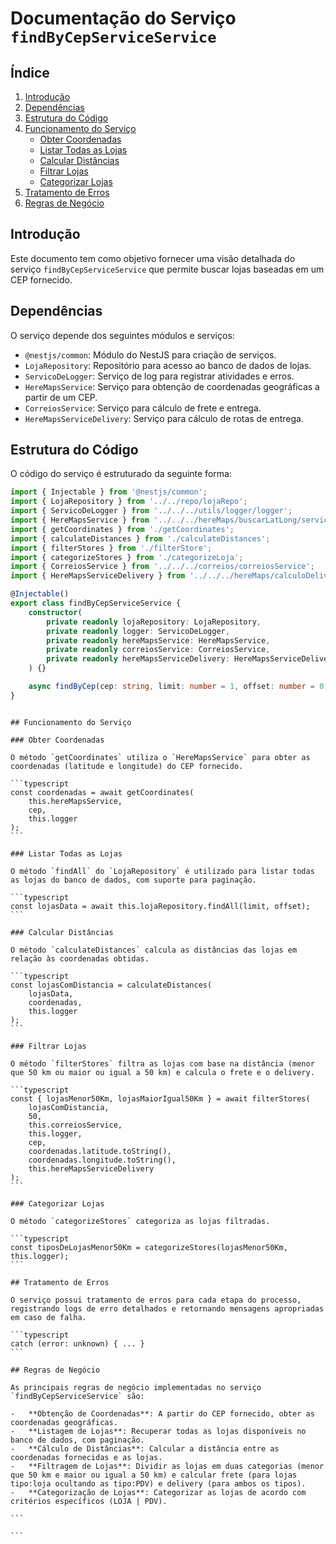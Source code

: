 # Documentação do Serviço `findByCepServiceService`

## Índice

1. [Introdução](#introdução)
2. [Dependências](#dependências)
3. [Estrutura do Código](#estrutura-do-código)
4. [Funcionamento do Serviço](#funcionamento-do-serviço)
    - [Obter Coordenadas](#obter-coordenadas)
    - [Listar Todas as Lojas](#listar-todas-as-lojas)
    - [Calcular Distâncias](#calcular-distâncias)
    - [Filtrar Lojas](#filtrar-lojas)
    - [Categorizar Lojas](#categorizar-lojas)
5. [Tratamento de Erros](#tratamento-de-erros)
6. [Regras de Negócio](#regras-de-negócio)

## Introdução

Este documento tem como objetivo fornecer uma visão detalhada do serviço `findByCepServiceService` que permite buscar lojas baseadas em um CEP fornecido.

## Dependências

O serviço depende dos seguintes módulos e serviços:

-   `@nestjs/common`: Módulo do NestJS para criação de serviços.
-   `LojaRepository`: Repositório para acesso ao banco de dados de lojas.
-   `ServicoDeLogger`: Serviço de log para registrar atividades e erros.
-   `HereMapsService`: Serviço para obtenção de coordenadas geográficas a partir de um CEP.
-   `CorreiosService`: Serviço para cálculo de frete e entrega.
-   `HereMapsServiceDelivery`: Serviço para cálculo de rotas de entrega.

## Estrutura do Código

O código do serviço é estruturado da seguinte forma:

```typescript
import { Injectable } from '@nestjs/common';
import { LojaRepository } from '../../repo/lojaRepo';
import { ServicoDeLogger } from '../../../utils/logger/logger';
import { HereMapsService } from '../../../hereMaps/buscarLatLong/service/hereMapsService';
import { getCoordinates } from './getCoordinates';
import { calculateDistances } from './calculateDistances';
import { filterStores } from './filterStore';
import { categorizeStores } from './categorizeLoja';
import { CorreiosService } from '../../../correios/correiosService';
import { HereMapsServiceDelivery } from '../../../hereMaps/calculoDelivery/service/hereMapsDeliveryService';

@Injectable()
export class findByCepServiceService {
    constructor(
        private readonly lojaRepository: LojaRepository,
        private readonly logger: ServicoDeLogger,
        private readonly hereMapsService: HereMapsService,
        private readonly correiosService: CorreiosService,
        private readonly hereMapsServiceDelivery: HereMapsServiceDelivery
    ) {}

    async findByCep(cep: string, limit: number = 1, offset: number = 0) { ... }
}
```

````

## Funcionamento do Serviço

### Obter Coordenadas

O método `getCoordinates` utiliza o `HereMapsService` para obter as coordenadas (latitude e longitude) do CEP fornecido.

```typescript
const coordenadas = await getCoordinates(
    this.hereMapsService,
    cep,
    this.logger
);
```

### Listar Todas as Lojas

O método `findAll` do `LojaRepository` é utilizado para listar todas as lojas do banco de dados, com suporte para paginação.

```typescript
const lojasData = await this.lojaRepository.findAll(limit, offset);
```

### Calcular Distâncias

O método `calculateDistances` calcula as distâncias das lojas em relação às coordenadas obtidas.

```typescript
const lojasComDistancia = calculateDistances(
    lojasData,
    coordenadas,
    this.logger
);
```

### Filtrar Lojas

O método `filterStores` filtra as lojas com base na distância (menor que 50 km ou maior ou igual a 50 km) e calcula o frete e o delivery.

```typescript
const { lojasMenor50Km, lojasMaiorIgual50Km } = await filterStores(
    lojasComDistancia,
    50,
    this.correiosService,
    this.logger,
    cep,
    coordenadas.latitude.toString(),
    coordenadas.longitude.toString(),
    this.hereMapsServiceDelivery
);
```

### Categorizar Lojas

O método `categorizeStores` categoriza as lojas filtradas.

```typescript
const tiposDeLojasMenor50Km = categorizeStores(lojasMenor50Km, this.logger);
```

## Tratamento de Erros

O serviço possui tratamento de erros para cada etapa do processo, registrando logs de erro detalhados e retornando mensagens apropriadas em caso de falha.

```typescript
catch (error: unknown) { ... }
```

## Regras de Negócio

As principais regras de negócio implementadas no serviço `findByCepServiceService` são:

-   **Obtenção de Coordenadas**: A partir do CEP fornecido, obter as coordenadas geográficas.
-   **Listagem de Lojas**: Recuperar todas as lojas disponíveis no banco de dados, com paginação.
-   **Cálculo de Distâncias**: Calcular a distância entre as coordenadas fornecidas e as lojas.
-   **Filtragem de Lojas**: Dividir as lojas em duas categorias (menor que 50 km e maior ou igual a 50 km) e calcular frete (para lojas tipo:loja ocultando as tipo:PDV) e delivery (para ambos os tipos).
-   **Categorização de Lojas**: Categorizar as lojas de acordo com critérios específicos (LOJA | PDV).

```

```
````
